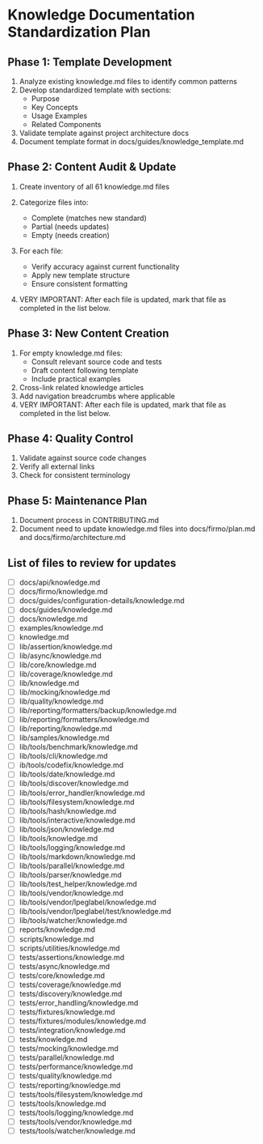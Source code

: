 # Knowledge Documentation Standardization Plan

## Phase 1: Template Development

1. Analyze existing knowledge.md files to identify common patterns
2. Develop standardized template with sections:
   - Purpose
   - Key Concepts
   - Usage Examples
   - Related Components
3. Validate template against project architecture docs
4. Document template format in docs/guides/knowledge_template.md

## Phase 2: Content Audit & Update

1. Create inventory of all 61 knowledge.md files
2. Categorize files into:
   - Complete (matches new standard)
   - Partial (needs updates)
   - Empty (needs creation)
3. For each file:

   - Verify accuracy against current functionality
   - Apply new template structure
   - Ensure consistent formatting

4. VERY IMPORTANT: After each file is updated, mark that file as completed in the list below.

## Phase 3: New Content Creation

1. For empty knowledge.md files:
   - Consult relevant source code and tests
   - Draft content following template
   - Include practical examples
2. Cross-link related knowledge articles
3. Add navigation breadcrumbs where applicable
4. VERY IMPORTANT: After each file is updated, mark that file as completed in the list below.

## Phase 4: Quality Control

1. Validate against source code changes
2. Verify all external links
3. Check for consistent terminology

## Phase 5: Maintenance Plan

1. Document process in CONTRIBUTING.md
2. Document need to update knowledge.md files into docs/firmo/plan.md and docs/firmo/architecture.md

## List of files to review for updates

- [ ] docs/api/knowledge.md
- [ ] docs/firmo/knowledge.md
- [ ] docs/guides/configuration-details/knowledge.md
- [ ] docs/guides/knowledge.md
- [ ] docs/knowledge.md
- [ ] examples/knowledge.md
- [ ] knowledge.md
- [ ] lib/assertion/knowledge.md
- [ ] lib/async/knowledge.md
- [ ] lib/core/knowledge.md
- [ ] lib/coverage/knowledge.md
- [ ] lib/knowledge.md
- [ ] lib/mocking/knowledge.md
- [ ] lib/quality/knowledge.md
- [ ] lib/reporting/formatters/backup/knowledge.md
- [ ] lib/reporting/formatters/knowledge.md
- [ ] lib/reporting/knowledge.md
- [ ] lib/samples/knowledge.md
- [ ] lib/tools/benchmark/knowledge.md
- [ ] lib/tools/cli/knowledge.md
- [ ] ib/tools/codefix/knowledge.md
- [ ] lib/tools/date/knowledge.md
- [ ] lib/tools/discover/knowledge.md
- [ ] lib/tools/error_handler/knowledge.md
- [ ] lib/tools/filesystem/knowledge.md
- [ ] lib/tools/hash/knowledge.md
- [ ] lib/tools/interactive/knowledge.md
- [ ] lib/tools/json/knowledge.md
- [ ] lib/tools/knowledge.md
- [ ] lib/tools/logging/knowledge.md
- [ ] lib/tools/markdown/knowledge.md
- [ ] lib/tools/parallel/knowledge.md
- [ ] lib/tools/parser/knowledge.md
- [ ] lib/tools/test_helper/knowledge.md
- [ ] lib/tools/vendor/knowledge.md
- [ ] lib/tools/vendor/lpeglabel/knowledge.md
- [ ] lib/tools/vendor/lpeglabel/test/knowledge.md
- [ ] lib/tools/watcher/knowledge.md
- [ ] reports/knowledge.md
- [ ] scripts/knowledge.md
- [ ] scripts/utilities/knowledge.md
- [ ] tests/assertions/knowledge.md
- [ ] tests/async/knowledge.md
- [ ] tests/core/knowledge.md
- [ ] tests/coverage/knowledge.md
- [ ] tests/discovery/knowledge.md
- [ ] tests/error_handling/knowledge.md
- [ ] tests/fixtures/knowledge.md
- [ ] tests/fixtures/modules/knowledge.md
- [ ] tests/integration/knowledge.md
- [ ] tests/knowledge.md
- [ ] tests/mocking/knowledge.md
- [ ] tests/parallel/knowledge.md
- [ ] tests/performance/knowledge.md
- [ ] tests/quality/knowledge.md
- [ ] tests/reporting/knowledge.md
- [ ] tests/tools/filesystem/knowledge.md
- [ ] tests/tools/knowledge.md
- [ ] tests/tools/logging/knowledge.md
- [ ] tests/tools/vendor/knowledge.md
- [ ] tests/tools/watcher/knowledge.md
